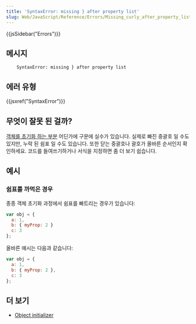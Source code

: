```yaml
---
title: 'SyntaxError: missing } after property list'
slug: Web/JavaScript/Reference/Errors/Missing_curly_after_property_list
---
```

{{jsSidebar("Errors")}}

## 메시지

```
    SyntaxError: missing } after property list
```

## 에러 유형

{{jsxref("SyntaxError")}}

## 무엇이 잘못 된 걸까?

[객체를 초기화 하는 부분](/en-US/docs/Web/JavaScript/Reference/Operators/Object_initializer) 어딘가에 구문에 실수가 있습니다. 실제로 빠진 중괄호 일 수도 있지만, 누락 된 쉼표 일 수도 있습니다. 또한 닫는 중괄호나 괄호가 올바른 순서인지 확인하세요. 코드를 들여쓰기하거나 서식을 지정하면 좀 더 보기 쉽습니다.

## 예시

### 쉼표를 까먹은 경우

종종 객체 초기화 과정에서 쉼표를 빠트리는 경우가 있습니다:

```js example-bad
var obj = {
  a: 1,
  b: { myProp: 2 }
  c: 3
};
```

올바른 예시는 다음과 같습니다:

```js example-good
var obj = {
  a: 1,
  b: { myProp: 2 },
  c: 3
};
```

## 더 보기

- [Object initializer](/en-US/docs/Web/JavaScript/Reference/Operators/Object_initializer)
